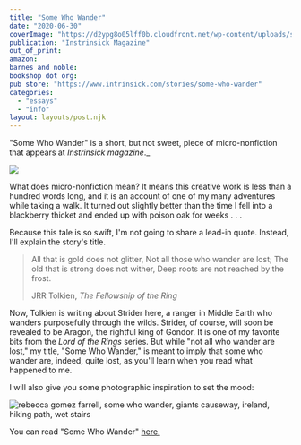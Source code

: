 ```yaml
---
title: "Some Who Wander"
date: "2020-06-30"
coverImage: "https://d2ypg8o05lff0b.cloudfront.net/wp-content/uploads/sites/3/pages/intrinsick.png"
publication: "Instrinsick Magazine"
out_of_print:
amazon:
barnes and noble:
bookshop dot org:
pub store: "https://www.intrinsick.com/stories/some-who-wander"
categories:
  - "essays"
  - "info"
layout: layouts/post.njk
---
```


"Some Who Wander" is a short, but not sweet, piece of micro-nonfiction that appears at _Instrinsick magazine_._

![](https://d2ypg8o05lff0b.cloudfront.net/wp-content/uploads/sites/3/pages/intrinsick.png)

What does micro-nonfiction mean? It means this creative work is less than a hundred words long, and it is an account of one of my many adventures while taking a walk. It turned out slightly better than the time I fell into a blackberry thicket and ended up with poison oak for weeks . . .

Because this tale is so swift, I'm not going to share a lead-in quote. Instead, I'll explain the story's title.

> All that is gold does not glitter, Not all those who wander are lost; The old that is strong does not wither, Deep roots are not reached by the frost.
>
> JRR Tolkien, _The Fellowship of the Ring_

Now, Tolkien is writing about Strider here, a ranger in Middle Earth who wanders purposefully through the wilds. Strider, of course, will soon be revealed to be Aragon, the rightful king of Gondor. It is one of my favorite bits from the _Lord of the Rings_ series. But while "not all who wander are lost," my title, "Some Who Wander," is meant to imply that some who wander are, indeed, quite lost, as you'll learn when you read what happened to me.

I will also give you some photographic inspiration to set the mood:

![rebecca gomez farrell, some who wander, giants causeway, ireland, hiking path, wet stairs](https://d2ypg8o05lff0b.cloudfront.net/wp-content/uploads/sites/3/pages/Ireland-2019-581-683x1024.jpg)

You can read "Some Who Wander" [here.](https://www.intrinsick.com/stories/some-who-wander)

